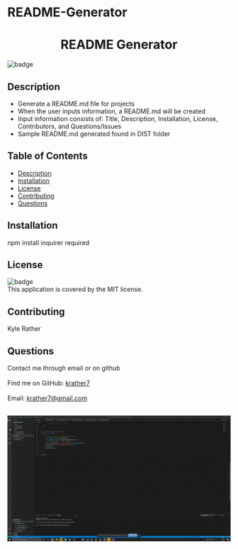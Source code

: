 # README-Generator

<h1 align="center">README Generator</h1>
  
![badge](https://img.shields.io/badge/license-MIT-brightgreen)<br />
## Description
- Generate a README.md file for projects
- When the user inputs information, a README.md will be created
- Input information consists of: Title, Description, Installation, License, Contributors, and Questions/Issues
- Sample README.md generated found in DIST folder
## Table of Contents
- [Description](#description)
- [Installation](#installation)
- [License](#license)
- [Contributing](#contributing)
- [Questions](#questions)
## Installation
npm install inquirer required
## License
![badge](https://img.shields.io/badge/license-MIT-brightgreen)
<br />
This application is covered by the MIT license. 
## Contributing
Kyle Rather
## Questions
Contact me through email or on github<br />
<br />
Find me on GitHub: [krather7](https://github.com/krather7)<br />
<br />
Email: krather7@gmail.com<br /><br />

![README Demo](READMEDemo.gif)
